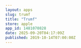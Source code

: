 ```yaml
---
layout: apps
slug: trumf
title: "Trumf"
store: apple
app_id: 1481070828
date: 2025-09-20T04:17:09Z
published: 2019-10-14T07:00:00Z
---
```

